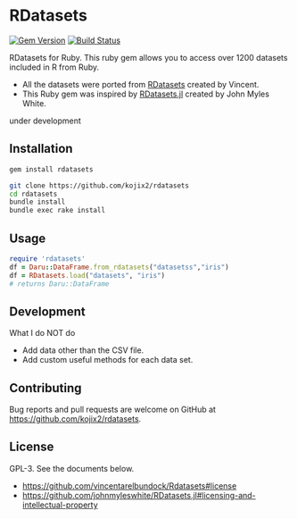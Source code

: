 # RDatasets
[![Gem Version](https://badge.fury.io/rb/rdatasets.svg)](https://badge.fury.io/rb/rdatasets)
[![Build Status](https://travis-ci.org/kojix2/rdatasets.svg?branch=master)](https://travis-ci.org/kojix2/rdatasets)

RDatasets for Ruby.
This ruby gem allows you to access over 1200 datasets included in R from Ruby. 

- All the datasets were ported from [RDatasets](https://github.com/vincentarelbundock/Rdatasets) created by Vincent.
- This Ruby gem was inspired by [RDatasets.jl](https://github.com/johnmyleswhite/RDatasets.jl) created by John Myles White.

under development

## Installation

```bash
gem install rdatasets
```

```bash
git clone https://github.com/kojix2/rdatasets
cd rdatasets
bundle install
bundle exec rake install
```

## Usage

```ruby
require 'rdatasets'
df = Daru::DataFrame.from_rdatasets("datasetss","iris")
df = RDatasets.load("datasets", "iris")
# returns Daru::DataFrame
```

## Development
What I do NOT do
- Add data other than the CSV file. 
- Add custom useful methods for each data set.

## Contributing
Bug reports and pull requests are welcome on GitHub at https://github.com/kojix2/rdatasets.

## License
GPL-3. See the documents below.
- https://github.com/vincentarelbundock/Rdatasets#license
- https://github.com/johnmyleswhite/RDatasets.jl#licensing-and-intellectual-property
